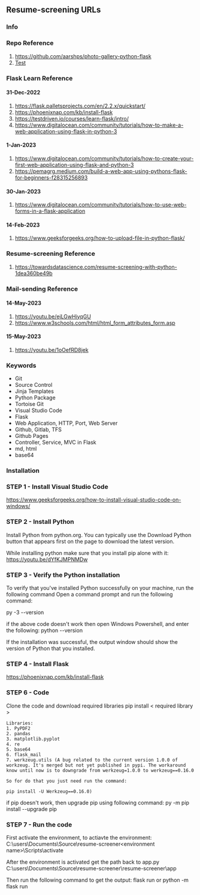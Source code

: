 ## Resume-screening URLs

### Info


### Repo Reference
1. https://github.com/aarshps/photo-gallery-python-flask
2. [Test](https://github.com/aarshps/linked-eed)

### Flask Learn Reference
#### 31-Dec-2022
1. https://flask.palletsprojects.com/en/2.2.x/quickstart/
2. https://phoenixnap.com/kb/install-flask
3. https://testdriven.io/courses/learn-flask/intro/
4. https://www.digitalocean.com/community/tutorials/how-to-make-a-web-application-using-flask-in-python-3
#### 1-Jan-2023
1. https://www.digitalocean.com/community/tutorials/how-to-create-your-first-web-application-using-flask-and-python-3
2. https://pemagrg.medium.com/build-a-web-app-using-pythons-flask-for-beginners-f28315256893
#### 30-Jan-2023
1. https://www.digitalocean.com/community/tutorials/how-to-use-web-forms-in-a-flask-application
#### 14-Feb-2023
1. https://www.geeksforgeeks.org/how-to-upload-file-in-python-flask/

### Resume-screening Reference
1. https://towardsdatascience.com/resume-screening-with-python-1dea360be49b

### Mail-sending Reference
#### 14-May-2023
1. https://youtu.be/ejLGwHiyqGU
2. https://www.w3schools.com/html/html_form_attributes_form.asp
#### 15-May-2023
1. https://youtu.be/1oOefRD8jek

### Keywords
- Git
- Source Control
- Jinja Templates
- Python Package
- Tortoise Git
- Visual Studio Code
- Flask
- Web Application, HTTP, Port, Web Server
- Github, Gitlab, TFS
- Github Pages
- Controller, Service, MVC in Flask
- md, html
- base64

### Installation
### STEP 1 - Install Visual Studio Code
https://www.geeksforgeeks.org/how-to-install-visual-studio-code-on-windows/

### STEP 2 - Install Python
Install Python from python.org. You can typically use the Download Python button that appears first on the page to download the latest version.

While installing python make sure that you install pip alone with it:
https://youtu.be/dYfKJMPNMDw

### STEP 3 - Verify the Python installation
To verify that you've installed Python successfully on your machine, run the following command
Open a command prompt and run the following command:

py -3 --version

if the above code doesn't work then open Windows Powershell, and enter the following:
python --version

If the installation was successful, the output window should show the version of Python that you installed.

### STEP 4 - Install Flask
https://phoenixnap.com/kb/install-flask

### STEP 6 - Code
Clone the code and download required libraries
pip install < required library >

    Libraries:
    1. PyPDF2
    2. pandas
    3. matplotlib.pyplot
    4. re
    5. base64
    6. flask_mail
    7. werkzeug.utils (A bug related to the current version 1.0.0 of workzeug. It's merged but not yet published in pypi. The workaround know until now is to downgrade from werkzeug=1.0.0 to werkzeug==0.16.0

    So for do that you just need run the command:

    pip install -U Werkzeug==0.16.0)

if pip doesn't work, then upgrade pip using following command:
py -m pip install --upgrade pip

### STEP 7 - Run the code
First activate the environment, to actiavte the environment:
C:\users\Documents\Source\resume-screener\<environment name>\Scripts\activate

After the environment is activated get the path back to app.py
C:\users\Documents\Source\resume-screener\resume-screener\app

Then run the following command to get the output:
flask run or python -m flask run
